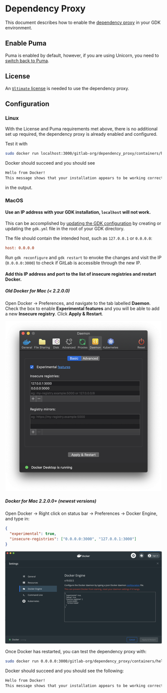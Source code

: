 # Dependency Proxy

This document describes how to enable the [dependency proxy](https://docs.gitlab.com/ee/user/packages/dependency_proxy/)
in your GDK environment.

## Enable Puma

Puma is enabled by default, however, if you are using Unicorn, you need to
[switch back to Puma](unicorn.md).

## License

An [`Ultimate` license](https://about.gitlab.com/handbook/developer-onboarding/#working-on-gitlab-ee)
is needed to use the dependency proxy.

## Configuration

### Linux

With the License and Puma requirements met above, there is no additional set up required,
the dependency proxy is already enabled and configured.

Test it with

```sh
sudo docker run localhost:3000/gitlab-org/dependency_proxy/containers/hello-world:latest
```

Docker should succeed and you should see

```sh
Hello from Docker!
This message shows that your installation appears to be working correctly.
```

in the output.

### MacOS

#### Use an IP address with your GDK installation, `localhost` will not work.

This can be accomplished by [updating the GDK configuration](configuration.md) by
creating or updating the `gdk.yml` file in the root of your GDK directory.

The file should contain the intended host, such as `127.0.0.1` or `0.0.0.0`:

```ini
host: 0.0.0.0
```

Run `gdk reconfigure` and `gdk restart` to envoke the changes and visit the IP
(`0.0.0.0:3000`) to check if GitLab is accessible through the new IP.

#### Add this IP address and port to the list of insecure registries and restart Docker.

##### Old Docker for Mac (< 2.2.0.0)

Open Docker -> Preferences, and navigate to the tab labelled **Daemon**.
Check the box to enable **Experimental features** and you will be able to add
a new **Insecure registry**. Click **Apply & Restart**.

![Adding an insecure registry](img/dependency_proxy_macos_config.png)

##### Docker for Mac 2.2.0.0+ (newest versions)

Open Docker -> Right click on status bar -> Preferences -> Docker Engine, and type in:

```json
{
  "experimental": true,
  "insecure-registries": ["0.0.0.0:3000", "127.0.0.1:3000"]
}
```

![Adding an insecure registry on the new app](img/dependency_proxy_macos_config_new.png)

Once Docker has restarted, you can test the dependency proxy with:

```sh
sudo docker run 0.0.0.0:3000/gitlab-org/dependency_proxy/containers/hello-world:latest
```

Docker should succeed and you should see the following:

```sh
Hello from Docker!
This message shows that your installation appears to be working correctly.
```

